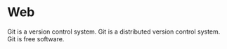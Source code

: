 # Web
Git is a version control system.
Git is a distributed version control system.
Git is free software.
